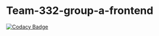 # Team-332-group-a-frontend

[![Codacy Badge](https://api.codacy.com/project/badge/Grade/5ef9ea85d81e42019523358168b8b657)](https://app.codacy.com/gh/BuildForSDGCohort2/Team-332-frontend?utm_source=github.com&utm_medium=referral&utm_content=BuildForSDGCohort2/Team-332-frontend&utm_campaign=Badge_Grade_Settings)
